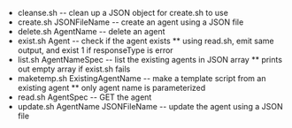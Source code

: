 * cleanse.sh -- clean up a JSON object for create.sh to use
* create.sh JSONFileName -- create an agent  using a JSON file
* delete.sh AgentName -- delete an agent
* exist.sh Agent -- check if the agent exists
** using read.sh, emit same output, and exist 1 if responseType is error
* list.sh AgentNameSpec -- list the existing agents in JSON array
** prints out empty array if exist.sh fails
* maketemp.sh ExistingAgentName -- make a template script from an existing agent
** only agent name is parameterized
* read.sh AgentSpec  -- GET the agent
* update.sh AgentName JSONFileName -- update the agent using a JSON file
